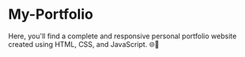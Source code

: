 # My-Portfolio
Here, you'll find a complete and responsive personal portfolio website created using HTML, CSS, and JavaScript. 🌐💼
